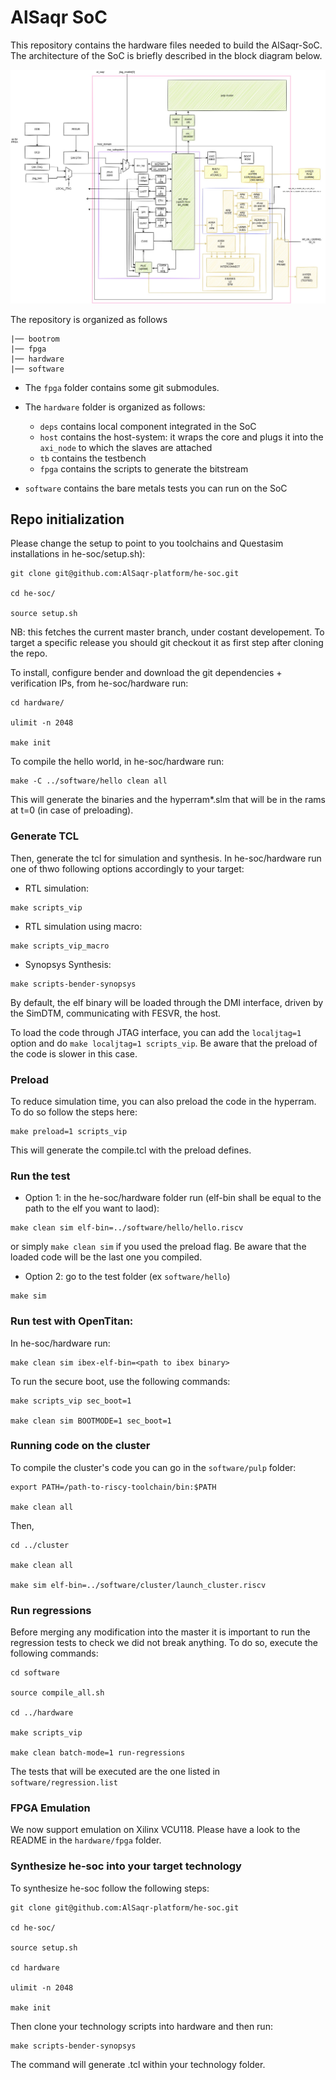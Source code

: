 # AlSaqr SoC

This repository contains the hardware files needed to build the AlSaqr-SoC. The architecture of the SoC is briefly described in the block diagram below.

![alt text](./hardware/docs/RTL.jpg)

The repository is organized as follows

```
|── bootrom
|── fpga 
|── hardware
|── software
```

 * The `fpga` folder contains some git submodules.

 * The `hardware` folder is organized as follows:

   - `deps` contains local component integrated in the SoC
   - `host` contains the host-system: it wraps the core and plugs it into the `axi_node` to which the slaves are attached
   - `tb` contains the testbench
   - `fpga` contains the scripts to generate the bitstream

 * `software` contains the bare metals tests you can run on the SoC

## Repo initialization
Please change the setup to point to you toolchains and Questasim installations in he-soc/setup.sh):

```
git clone git@github.com:AlSaqr-platform/he-soc.git

cd he-soc/

source setup.sh
```
NB: this fetches the current master branch, under costant developement. To target a specific release you should git checkout it as first step after cloning the repo.

To install, configure bender and download the git dependencies + verification IPs, from he-soc/hardware run:

```
cd hardware/

ulimit -n 2048

make init
```
To compile the hello world, in he-soc/hardware run:

```
make -C ../software/hello clean all
```

This will generate the binaries and the hyperram*.slm that will be in the rams at t=0 (in case of preloading). 

### Generate TCL

Then, generate the tcl for simulation and synthesis. In he-soc/hardware run one of thwo following options accordingly to your target:

* RTL simulation:
```
make scripts_vip
```

* RTL simulation using macro:
```
make scripts_vip_macro
```

* Synopsys Synthesis:
```
make scripts-bender-synopsys
```

By default, the elf binary will be loaded through the DMI interface, driven by the SimDTM, communicating with FESVR, the host.

To load the code through JTAG interface, you can add the `localjtag=1` option and do `make localjtag=1 scripts_vip`. Be aware that the preload of the code is slower in this case.


### Preload

To reduce simulation time, you can also preload the code in the hyperram. To do so follow the steps here:

```
make preload=1 scripts_vip
```
This will generate the compile.tcl with the preload defines.

### Run the test

 * Option 1: in the he-soc/hardware folder run (elf-bin shall be equal to the path to the elf you want to laod):

```
make clean sim elf-bin=../software/hello/hello.riscv
```
or simply `make clean sim` if you used the preload flag. Be aware that the loaded code will be the last one you compiled.

 * Option 2: go to the test folder (ex `software/hello`)
 
```
make sim
```
### Run test with OpenTitan:

In he-soc/hardware run:
```
make clean sim ibex-elf-bin=<path to ibex binary>

```
To run the secure boot, use the following commands:

```
make scripts_vip sec_boot=1

make clean sim BOOTMODE=1 sec_boot=1

```

### Running code on the cluster

To compile the cluster's code you can go in the `software/pulp` folder:

```
export PATH=/path-to-riscy-toolchain/bin:$PATH

make clean all

```
Then,

```
cd ../cluster

make clean all

make sim elf-bin=../software/cluster/launch_cluster.riscv 

```
### Run regressions

Before merging any modification into the master it is important to run the regression tests to check we did not break anything. To do so, execute the following commands:

```
cd software

source compile_all.sh

cd ../hardware

make scripts_vip

make clean batch-mode=1 run-regressions
```

The tests that will be executed are the one listed in `software/regression.list`

### FPGA Emulation

We now support emulation on Xilinx VCU118. Please have a look to the README in the `hardware/fpga` folder.

### Synthesize he-soc into your target technology

To synthesize he-soc follow the following steps:
```
git clone git@github.com:AlSaqr-platform/he-soc.git

cd he-soc/

source setup.sh

cd hardware

ulimit -n 2048

make init

```

Then clone your technology scripts into hardware and then run:

```
make scripts-bender-synopsys
```
The command will generate .tcl within your technology folder.

